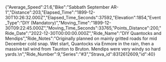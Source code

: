{"Average_Speed":21.6,"Bike":"Sabbath September AR-1","Distance":203,"Elapsed_Time":"1899-12-30T10:26:32.000Z","Elapsed_Time_Seconds":37592,"Elevation":1854,"Event_Type":"DIY (Mandatory)","Moving_Time":"1899-12-30T09:22:45.000Z","Moving_Time_Seconds":33765,"Points_Distance":200,"Ride_Date":"2022-12-30T00:00:00.000Z","Ride_Name":"DIY Quantocks and Mendips","Ride_Notes":"Originally planned on mainly gritted roads for mid December cold snap. Wet start, Quantocks via Enmore in the rain, then a massive tail wind from Taunton to Bruton. Mendips were very windy so hard yards.\n","Ride_Number":9,"Series":"#3","Strava_id":8312612609,"id":40}